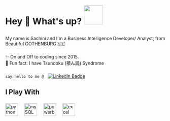 <h1 align="left">Hey 👋 What's up? <img src="https://media.giphy.com/media/v1.Y2lkPTc5MGI3NjExemxsMHEzdjdyZnRlZXFlOG80d3gzMG5tOWRsc2wwbWFuN2k2MmYxMCZlcD12MV9pbnRlcm5hbF9naWZfYnlfaWQmY3Q9cw/VulUOHG4NyMhx4VH48/giphy.gif" width="60"/></p> </h1> 

###

<p align="left">My name is Sachini and I'm a Business Intelligence Developer/ Analyst, from Beautiful GOTHENBURG 🇸🇪</p>


###

<p align="left">✨ On and Off to coding since 2015. <br>🎲 Fun fact: I have Tsundoku (積ん読) Syndrome</p>

###
``say hello to me @`` &nbsp; <a href="https://www.linkedin.com/in/sachi-ni-ssanka/"><img src="https://img.shields.io/badge/LinkedIn-blue?style=for-the-badge&logo=linkedin&logoColor=white" alt="LinkedIn Badge"></a>

###

<h2 align="left">I Play With </h2>

###

<div align="left">
  <img src="https://cdn.jsdelivr.net/gh/devicons/devicon/icons/python/python-original.svg"" height="40" alt="python logo"  />         
  <img width="12" />
  <img src="https://cdn.jsdelivr.net/gh/devicons/devicon/icons/mysql/mysql-original-wordmark.svg" height="40" alt="mySQL logo"  />
  <img width="12" />
  <img src="https://upload.wikimedia.org/wikipedia/commons/c/cf/New_Power_BI_Logo.svg" height="40" alt="powerbi logo"  />
  <img width="12" />
  <img src="https://upload.wikimedia.org/wikipedia/commons/7/73/Microsoft_Excel_2013-2019_logo.svg" height="40" alt="excel logo"  />
  <img width="12" />
</div>

###

